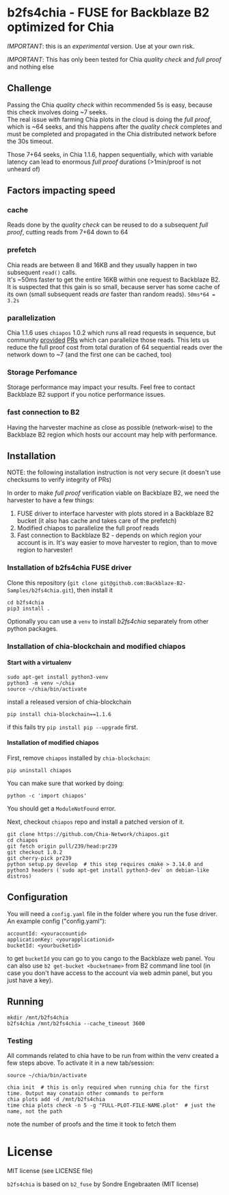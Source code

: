 # b2fs4chia - FUSE for Backblaze B2 optimized for Chia
 
*IMPORTANT*: this is an _experimental_ version. Use at your own risk.  

*IMPORTANT*: This has only been tested for Chia _quality check_ and _full proof_ and nothing else

## Challenge

Passing the Chia _quality check_ within recommended 5s is easy, because this check involves doing ~7 seeks.  
The real issue with farming Chia plots in the cloud is doing the _full proof_, which is ~64 seeks, and this happens after the _quality check_ completes and must be completed and propagated in the Chia distributed network before the 30s timeout.

Those 7+64 seeks, in Chia 1.1.6, happen sequentially, which with variable latency can lead to enormous _full proof_ durations (>1min/proof is not unheard of)


## Factors impacting speed

### cache

Reads done by the _quality check_ can be reused to do a subsequent _full proof_, cutting reads from 7+64 down to 64

### prefetch

Chia reads are between 8 and 16KB and they usually happen in two subsequent `read()` calls.  
It's ~50ms faster to get the entire 16KB within one request to Backblaze B2. It is suspected that this gain is so small, because server has some cache of its own (small subsequent reads _are_ faster than random reads). `50ms*64 = 3.2s`

### parallelization

Chia 1.1.6 uses `chiapos` 1.0.2 which runs all read requests in sequence, but community [provided](https://www.google.com) [PRs](https://www.google.com) which can parallelize those reads. This lets us reduce the full proof cost from total duration of 64 sequential reads over the network down to ~7 (and the first one can be cached, too)

### Storage Perfomance

Storage performance may impact your results. Feel free to contact Backblaze B2 support if you notice performance issues.

### fast connection to B2

Having the harvester machine as close as possible (network-wise) to the Backblaze B2 region which hosts our account may help with performance.

## Installation

NOTE: the following installation instruction is not very secure (it doesn't use checksums to verify integrity of PRs)

In order to make _full proof_ verification viable on Backblaze B2, we need the harvester to have a few things:
1. FUSE driver to interface harvester with plots stored in a Backblaze B2 bucket (it also has cache and takes care of the prefetch)
2. Modified chiapos to parallelize the full proof reads
3. Fast connection to Backblaze B2 - depends on which region your account is in. It's way easier to move harvester to region, than to move region to harvester!

### Installation of b2fs4chia FUSE driver

Clone this repository (`git clone git@github.com:Backblaze-B2-Samples/b2fs4chia.git`), then install it
```
cd b2fs4chia
pip3 install .
```
Optionally you can use a `venv` to install *b2fs4chia* separately from other python packages.


### Installation of chia-blockchain and modified chiapos

#### Start with a virtualenv

```
sudo apt-get install python3-venv
python3 -m venv ~/chia
source ~/chia/bin/activate
```

install a released version of chia-blockchain

```
pip install chia-blockchain==1.1.6
```

if this fails try `pip install pip --upgrade` first.

#### Installation of modified chiapos

First, remove `chiapos` installed by `chia-blockchain`:

```
pip uninstall chiapos
```

You can make sure that worked by doing:
```
python -c 'import chiapos'
```

You should get a `ModuleNotFound` error.

Next, checkout `chiapos` repo and install a patched version of it.

```
git clone https://github.com/Chia-Network/chiapos.git
cd chiapos
git fetch origin pull/239/head:pr239
git checkout 1.0.2
git cherry-pick pr239
python setup.py develop  # this step requires cmake > 3.14.0 and python3 headers (`sudo apt-get install python3-dev` on debian-like distros)
```

## Configuration

You will need a `config.yaml` file in the folder where you run the fuse driver.
An example config ("config.yaml"):

```
accountId: <youraccountid>
applicationKey: <yourapplicationid>
bucketId: <yourbucketid>
```
to get `bucketId` you can go to you cango to the Backblaze web panel. You can also use `b2 get-bucket <bucketname>` from B2 command line tool (in case you don't have access to the account via web admin panel, but you just have a key).

## Running

```
mkdir /mnt/b2fs4chia
b2fs4chia /mnt/b2fs4chia --cache_timeout 3600
```

### Testing

All commands related to chia have to be run from within the venv created a few steps above. To activate it in a new tab/session:

```
source ~/chia/bin/activate
```

```
chia init  # this is only required when running chia for the first time. Output may conatain other commands to perform
chia plots add -d /mnt/b2fs4chia
time chia plots check -n 5 -g "FULL-PLOT-FILE-NAME.plot"  # just the name, not the path
```
note the number of proofs and the time it took to fetch them

# License

MIT license (see LICENSE file)

`b2fs4chia` is based on `b2_fuse` by Sondre Engebraaten (MIT license)
